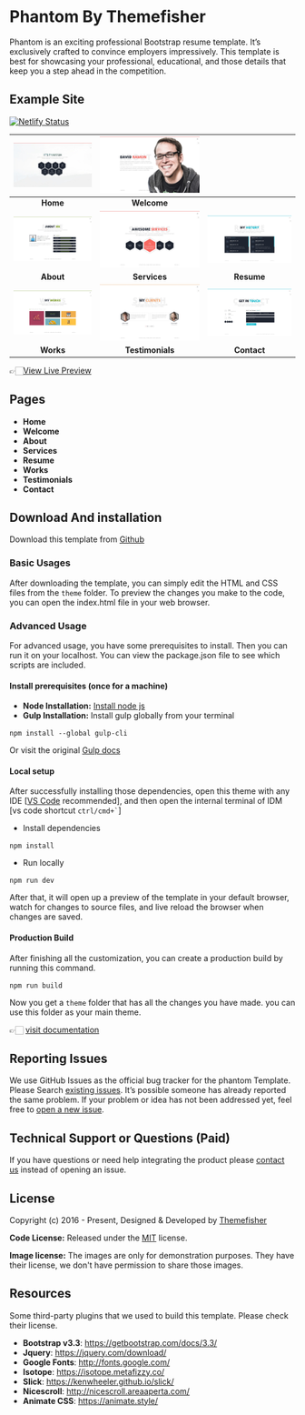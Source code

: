 # Phantom By Themefisher

Phantom is an exciting professional Bootstrap resume template. It’s exclusively crafted to convince employers impressively. This template is best for showcasing your professional, educational, and those details that keep you a step ahead in the competition.

<!-- demo -->
## Example Site

[![Netlify Status](https://api.netlify.com/api/v1/badges/8ef005e3-a2b1-420b-9c50-d6ceb6f82247/deploy-status)](https://app.netlify.com/sites/portfolio-victorh-dev/deploys)

| [![](screenshots/2.jpg)](https://demo.themefisher.com/phantom/) | [![](screenshots/4.jpg)](https://demo.themefisher.com/phantom/welcome.html) |  |
|:---:|:---:|:---:|
| **Home** | **Welcome**  | |
| [![](screenshots/3.jpg)](https://demo.themefisher.com/phantom/about.html) | [![](screenshots/6.jpg)](https://demo.themefisher.com/phantom/services.html) | [![](screenshots/5.jpg)](https://demo.themefisher.com/phantom/resume.html) |
| **About**  | **Services**  | **Resume** |
| [![](screenshots/7.jpg)](https://demo.themefisher.com/phantom/works.html) | [![](screenshots/8.jpg)](https://demo.themefisher.com/phantom/testimonials.html) | [![](screenshots/9.jpg)](https://demo.themefisher.com/phantom/contact.html) |
| **Works**  | **Testimonials**  | **Contact** |

👉🏻[View Live Preview](https://demo.themefisher.com/phantom/)

<!-- resources -->
## Pages

* **Home**
* **Welcome**
* **About**
* **Services**
* **Resume**
* **Works**
* **Testimonials**
* **Contact**

<!-- download -->
## Download And installation

Download this template from [Github](https://github.com/themefisher/phantom/archive/main.zip)

<!-- installation -->
### Basic Usages

After downloading the template, you can simply edit the HTML and CSS files from the `theme` folder. To preview the changes you make to the code, you can open the index.html file in your web browser.

### Advanced Usage

For advanced usage, you have some prerequisites to install. Then you can run it on your localhost. You can view the package.json file to see which scripts are included.

#### Install prerequisites (once for a machine)

* **Node Installation:** [Install node js](https://nodejs.org/en/download/)
* **Gulp Installation:** Install gulp globally from your terminal

```
npm install --global gulp-cli
```

Or visit the original [Gulp docs](https://gulpjs.com/docs/en/getting-started/quick-start)

#### Local setup

After successfully installing those dependencies, open this theme with any IDE [[VS Code](https://code.visualstudio.com/) recommended], and then open the internal terminal of IDM [vs code shortcut <code>ctrl/cmd+\`</code>]

* Install dependencies

```
npm install
```

* Run locally

```
npm run dev
```

After that, it will open up a preview of the template in your default browser, watch for changes to source files, and live reload the browser when changes are saved.

#### Production Build

After finishing all the customization, you can create a production build by running this command.

```
npm run build
```

Now you get a `theme` folder that has all the changes you have made. you can use this folder as your main theme.

👉🏻 [visit documentation](https://docs.themefisher.com/phantom/)

<!-- reporting issue -->
## Reporting Issues

We use GitHub Issues as the official bug tracker for the phantom Template. Please Search [existing issues](https://github.com/themefisher/phantom/issues). It’s possible someone has already reported the same problem.
If your problem or idea has not been addressed yet, feel free to [open a new issue](https://github.com/themefisher/phantom/issues).

<!-- support -->
## Technical Support or Questions (Paid)

If you have questions or need help integrating the product please [contact us](mailto:mehedi@themefisher.com) instead of opening an issue.

<!-- licence -->
## License

Copyright (c) 2016 - Present, Designed & Developed by [Themefisher](https://themefisher.com)

**Code License:** Released under the [MIT](https://github.com/themefisher/phantom/blob/main/LICENSE) license.

**Image license:** The images are only for demonstration purposes. They have their license, we don't have permission to share those images.

<!-- resources -->
## Resources

Some third-party plugins that we used to build this template. Please check their license.

* **Bootstrap v3.3**: <https://getbootstrap.com/docs/3.3/>
* **Jquery**: <https://jquery.com/download/>
* **Google Fonts**: <http://fonts.google.com/>
* **Isotope**: <https://isotope.metafizzy.co/>
* **Slick**: <https://kenwheeler.github.io/slick/>
* **Nicescroll**: <http://nicescroll.areaaperta.com/>
* **Animate CSS**: <https://animate.style/>
